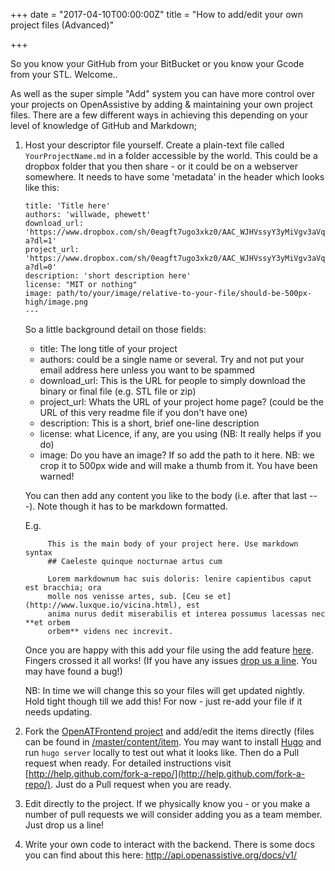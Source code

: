 +++
date = "2017-04-10T00:00:00Z"
title = "How to add/edit your own project files (Advanced)"

+++

So you know your GitHub from your BitBucket or you know your Gcode from your STL. Welcome..

As well as the super simple "Add" system you can have more control over your projects on OpenAssistive by adding & maintaining your own project files. There are a few different ways in achieving this depending on your level of knowledge of GitHub and Markdown;

1. Host your descriptor file yourself. Create a plain-text file called `YourProjectName.md` in a folder accessible by the world. This could be a dropbox folder that you then share - or it could be on a webserver somewhere. It needs to have some 'metadata' in the header which looks like this:

	```---
	title: 'Title here'
	authors: 'willwade, phewett'
	download_url: 'https://www.dropbox.com/sh/0eagft7ugo3xkz0/AAC_WJHVssyY3yMiVgv3aVq-a?dl=1'
	project_url: 'https://www.dropbox.com/sh/0eagft7ugo3xkz0/AAC_WJHVssyY3yMiVgv3aVq-a?dl=0'
	description: 'short description here'
	license: "MIT or nothing"
	image: path/to/your/image/relative-to-your-file/should-be-500px-high/image.png
	---
	```

	So a little background detail on those fields:
	* title: The long title of your project
	* authors: could be a single name or several. Try and not put your email address here unless you want to be spammed
	* download_url: This is the URL for people to simply download the binary or final file (e.g. STL file or zip)
	* project_url: Whats the URL of your project home page? (could be the URL of this very readme file if you don't have one)
	* description: This is a short, brief one-line description
	* license: what Licence, if any, are you using (NB: It really helps if you do)
	* image: Do you have an image? If so add the path to it here. NB: we crop it to 500px wide and will make a thumb from it. You have been warned!
	 
	You can then add any content you like to the body (i.e. after that last ---). Note though it has to be markdown formatted. 

	E.g. 

			This is the main body of your project here. Use markdown syntax 
			## Caeleste quinque nocturnae artus cum

			Lorem markdownum hac suis doloris: lenire capientibus caput est bracchia; ora
			molle nos venisse artes, sub. [Ceu se et](http://www.luxque.io/vicina.html), est
			anima nurus dedit miserabilis et interea possumus lacessas nec **et orbem
			orbem** videns nec increvit.


	Once you are happy with this add your file using the add feature [here](http://openassistive.org/add). Fingers crossed it all works! (If you have any issues [drop us a line](http://openassistive.org/contact). You may have found a bug!)

	NB: In time we will change this so your files will get updated nightly. Hold tight though till we add this! For now - just re-add your file if it needs updating. 

2. Fork the [OpenATFrontend project](http://github.com/openassistive/OpenATFrontEnd) and add/edit the items directly (files can be found in [/master/content/item](https://github.com/openassistive/OpenATFrontEnd/tree/master/content/item). You may want to install [Hugo](http://gohugo.io) and run ``hugo server`` locally to test out what it looks like.  Then do a Pull request when ready.  For detailed instructions visit [http://help.github.com/fork-a-repo/](http://help.github.com/fork-a-repo/). Just do a Pull request when you are ready. 

3. Edit directly to the project. If we physically know you - or you make a number of pull requests we will consider adding you as a team member. Just drop us a line!

3. Write your own code to interact with the backend. There is some docs you can find about this here: http://api.openassistive.org/docs/v1/
